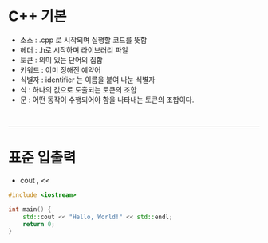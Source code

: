 # C++ 기본

- 소스 : .cpp 로 시작되며 실행할 코드를 뜻함
- 헤더 : .h로 시작하며 라이브러리 파일
- 토큰 : 의미 있는 단어의 집합
- 키워드 : 이미 정해진 예약어
- 식별자 : identifier 는 이름을 붙여 나눈 식별자
- 식 : 하나의 값으로 도출되는 토큰의 조합
- 문 : 어떤 동작이 수행되어야 함을 나타내는 토큰의 조합이다. 

<br>

---

# 표준 입출력 

- cout , << 

```cpp
#include <iostream>

int main() {
    std::cout << "Hello, World!" << std::endl;
    return 0;
}
```